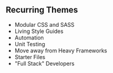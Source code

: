 <hgroup>
    <h2>Recurring Themes</h2>
</hgroup>
<article>
    <ul class="build fade">
        <li>Modular CSS and SASS</li>
        <li>Living Style Guides</li>
        <li>Automation</li>
        <li>Unit Testing</li>
        <li>Move away from Heavy Frameworks</li>
        <li>Starter Files</li>
        <li>"Full Stack" Developers</li>
    </ul>
</article>
